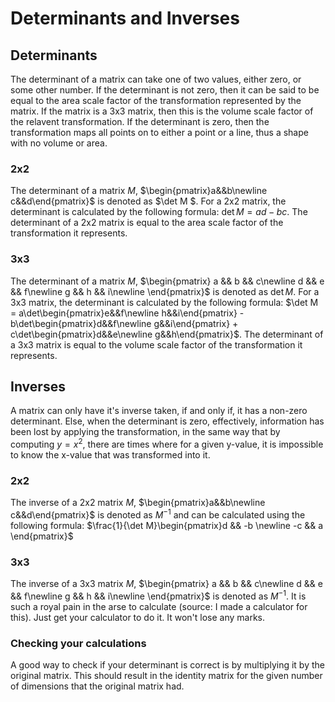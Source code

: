 # Determinants and Inverses

## Determinants
The determinant of a matrix can take one of two values, either zero, or some other number. If the determinant is not zero, then it can be said to be equal to the area scale factor of the transformation represented by the matrix. If the matrix is a 3x3 matrix, then this is the volume scale factor of the relavent transformation. If the determinant is zero, then the transformation maps all points on to either a point or a line, thus a shape with no volume or area. 

### 2x2
The determinant of a matrix $M$, $\begin{pmatrix}a&&b\newline c&&d\end{pmatrix}$ is denoted as $\det M $. For a 2x2 matrix, the determinant is calculated by the following formula: $\det M = ad-bc$. The determinant of a 2x2 matrix is equal to the area scale factor of the transformation it represents.

### 3x3
The determinant of a matrix $M$, 
$\begin{pmatrix}
a && b && c\newline
d && e && f\newline
g && h && i\newline
\end{pmatrix}$ is denoted as $\det M$. For a 3x3 matrix, the determinant is calculated by the following formula: $\det M = a\det\begin{pmatrix}e&&f\newline h&&i\end{pmatrix} - b\det\begin{pmatrix}d&&f\newline g&&i\end{pmatrix} + c\det\begin{pmatrix}d&&e\newline g&&h\end{pmatrix}$. The determinant of a 3x3 matrix is equal to the volume scale factor of the transformation it represents.

## Inverses
A matrix can only have it's inverse taken, if and only if, it has a non-zero determinant. Else, when the determinant is zero, effectively, information has been lost by applying the transformation, in the same way that by computing $y = x^2$, there are times where for a given y-value, it is impossible to know the x-value that was transformed into it.

### 2x2
The inverse of a 2x2 matrix $M$, $\begin{pmatrix}a&&b\newline c&&d\end{pmatrix}$ is denoted as $M^{-1}$ and can be calculated using the following formula: $\frac{1}{\det M}\begin{pmatrix}d && -b \newline -c && a \end{pmatrix}$

### 3x3
The inverse of a 3x3 matrix $M$, 
$\begin{pmatrix}
a && b && c\newline
d && e && f\newline
g && h && i\newline
\end{pmatrix}$ is denoted as $M^{-1}$. It is such a royal pain in the arse to calculate (source: I made a calculator for this). Just get your calculator to do it. It won't lose any marks.

### Checking your calculations
A good way to check if your determinant is correct is by multiplying it by the original matrix. This should result in the identity matrix for the given number of dimensions that the original matrix had.